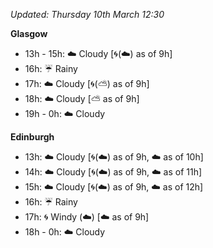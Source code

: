 *Updated: Thursday 10th March 12:30*

**Glasgow**

* 13h - 15h: :cloud: Cloudy [:cyclone:(:cloud:) as of 9h]
* 16h: :umbrella: Rainy
* 17h: :cloud: Cloudy [:cyclone:(:partly_sunny:) as of 9h]
* 18h: :cloud: Cloudy [:partly_sunny: as of 9h]
* 19h - 0h: :cloud: Cloudy

**Edinburgh**

* 13h: :cloud: Cloudy [:cyclone:(:cloud:) as of 9h, :cloud: as of 10h]
* 14h: :cloud: Cloudy [:cyclone:(:cloud:) as of 9h, :cloud: as of 11h]
* 15h: :cloud: Cloudy [:cyclone:(:cloud:) as of 9h, :cloud: as of 12h]
* 16h: :umbrella: Rainy
* 17h: :cyclone: Windy (:cloud:) [:cloud: as of 9h]
* 18h - 0h: :cloud: Cloudy
